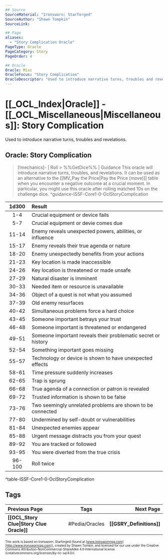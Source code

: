 ```yaml
---
## Source
SourceMaterial: "Ironsworn: Starforged"
SourceAuthor: "Shawn Tompkin"
SourceLink: 

## Page
aliases:
  - "Story Complication Oracle"
PageType: Oracle
PageCategory: Story
PageOrder: 4

## Oracle
Oracle: Misc
OracleFocus: "Story Complication"
OracleDescriptor: "Used to introduce narrative turns, troubles and revelations."
---
```

# [[_OCL_Index|Oracle]] - [[_OCL_Miscellaneous|Miscellaneous]]: Story Complication
Used to introduce narrative turns, troubles and revelations.

## Oracle: Story Complication
> [!mechanics]- | Roll > %%GetDice%% | Guidance
> This oracle will introduce narrative turns, troubles, and revelations. It can be used as an alternative to the [[MV_Pay the Price|Pay the Price (move)]] table when you encounter a negative outcome at a crucial moment. In particular, you might use this oracle after rolling matched 10s on the challenge dice. ^guidance-ISSF-Core1-0-OclStoryComplication

| 1d300 | Result |
|:---:|:--- |
| 1-4 | Crucial equipment or device fails |
| 5-7 | Crucial equipment or devi[](MV_Pay%20the%20Price.md)e comes due |
| 11-14 | Enemy reveals unexpected powers, abilities, or influence |
| 15-17 | Enemy reveals their true agenda or nature |
| 18-20 | Enemy unexpectedly benefits from your actions |
| 21-23 | Key location is made inaccessible |
| 24-26 | Key location is threatened or made unsafe |
| 27-29 | Natural disaster is imminent |
| 30-33 | Needed item or resource is unavailable |
| 34-36 | Object of a quest is not what you assumed |
| 37-39 | Old enemy resurfaces |
| 40-42 | Simultaneous problems force a hard choice |
| 43-45 | Someone important betrays your trust |
| 46-48 | Someone important is threatened or endangered |
| 49-51 | Someone important reveals their problematic secret or history |
| 52-54 | Something important goes missing |
| 55-57 | Technology or device is shown to have unexpected effects |
| 58-61 | Time pressure suddenly increases |
| 62-65 | Trap is sprung |
| 66-68 | True agenda of a connection or patron is revealed |
| 69-72 | Trusted information is shown to be false |
| 73-76 | Two seemingly unrelated problems are shown to be connected |
| 77-80 | Undermined by self-doubt or vulnerabilities |
| 81-84 | Unexpected enemies appear |
| 85-88 | Urgent message distracts you from your quest |
| 89-92 | You are tracked or followed |
| 93-95 | You were diverted from the true crisis |
| 96-100 | Roll twice |
^table-ISSF-Core1-0-OclStoryComplication

## Tags
| Previous Page | Tags | Next Page |
|:--- |:---:| ---:|
| **[[OCL_Story Clue\|Story Clue Oracle]]** | #Pedia/Oracles | **[[GSRY_Definitions]]** |

<font size=-2>This work is based on Ironsworn: Starforged (found at [www.ironswornrpg.com](http://www.ironswornrpg.com)), created by Shawn Tomkin, and licensed for our use under the Creative Commons Attribution-NonCommercial-ShareAlike 4.0 International license  (creativecommons.org/licenses/by-nc-sa/4.0/).</font>